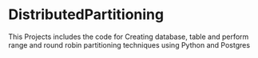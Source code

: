 # DistributedPartitioning
This Projects includes the code for Creating database, table and perform range and round robin partitioning techniques using Python and Postgres

